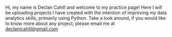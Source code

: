 Hi, my name is Declan Cahill and welcome to my practice page! Here I will be uploading projects I have created with the intention of improving my data analytics 
skills, primarily using Python. Take a look around, if you would like to know more about any project, please email me at declanjcahill@gmail.com

<!---
declanjcahill/declanjcahill is a ✨ special ✨ repository because its `README.md` (this file) appears on your GitHub profile.
You can click the Preview link to take a look at your changes.
--->
